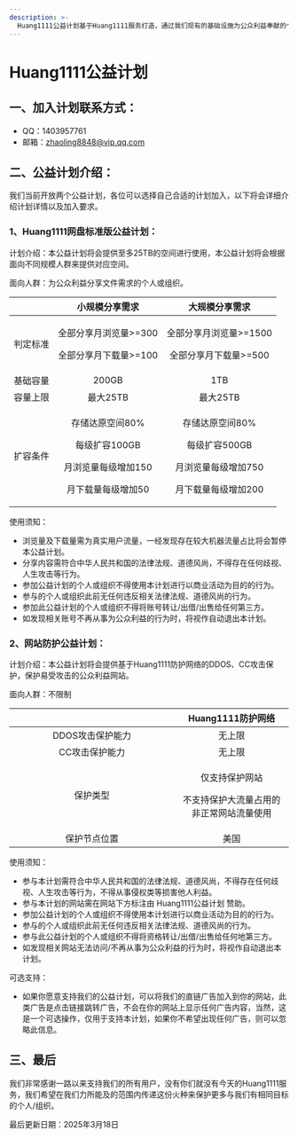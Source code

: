 ```yaml
---
description: >-
  Huang1111公益计划基于Huang1111服务打造，通过我们现有的基础设施为公众利益奉献的个人或组织打造一个平台，我们希望通过此公益计划继续践行互联网精神。
---
```


# Huang1111公益计划

## 一、加入计划联系方式：

* QQ：1403957761
* 邮箱：zhaoling8848@vip.qq.com

## 二、公益计划介绍：

我们当前开放两个公益计划，各位可以选择自己合适的计划加入，以下将会详细介绍计划详情以及加入要求。

### 1、Huang1111网盘标准版公益计划：

计划介绍：本公益计划将会提供至多25TB的空间进行使用，本公益计划将会根据面向不同规模人群来提供对应空间。

面向人群：为公众利益分享文件需求的个人或组织。

|      |                               小规模分享需求                               |                                大规模分享需求                               |
| :--: | :-----------------------------------------------------------------: | :------------------------------------------------------------------: |
| 判定标准 |               <p>全部分享月浏览量>=300</p><p>全部分享月下载量>=100</p>              |               <p>全部分享月浏览量>=1500</p><p>全部分享月下载量>=500</p>              |
| 基础容量 |                                200GB                                |                                  1TB                                 |
| 容量上限 |                                最大25TB                               |                                最大25TB                                |
| 扩容条件 | <p>存储达原空间80%</p><p>每级扩容100GB</p><p>月浏览量每级增加150</p><p>月下载量每级增加50</p> | <p>存储达原空间80%</p><p>每级扩容500GB</p><p>月浏览量每级增加750</p><p>月下载量每级增加200</p> |

使用须知：

* 浏览量及下载量需为真实用户流量，一经发现存在较大机器流量占比将会暂停本公益计划。
* 分享内容需符合中华人民共和国的法律法规、道德风尚，不得存在任何歧视、人生攻击等行为。
* 参加公益计划的个人或组织不得使用本计划进行以商业活动为目的的行为。
* 参与的个人或组织此前无任何违反相关法律法规、道德风尚的行为。
* 参加此公益计划的个人或组织不得将账号转让/出借/出售给任何第三方。
* 如发现相关账号不再从事为公众利益的行为时，将视作自动退出本计划。



### 2、网站防护公益计划：

计划介绍：本公益计划将会提供基于Huang1111防护网络的DDOS、CC攻击保护，保护易受攻击的公众利益网站。

面向人群：不限制

<table><thead><tr><th width="282" align="center"></th><th align="center">Huang1111防护网络</th></tr></thead><tbody><tr><td align="center">DDOS攻击保护能力</td><td align="center">无上限</td></tr><tr><td align="center">CC攻击保护能力</td><td align="center">无上限</td></tr><tr><td align="center">保护类型</td><td align="center"><p>仅支持保护网站</p><p>不支持保护大流量占用的非正常网站流量使用</p></td></tr><tr><td align="center">保护节点位置</td><td align="center">美国</td></tr></tbody></table>

使用须知：

* 参与本计划需符合中华人民共和国的法律法规、道德风尚，不得存在任何歧视、人生攻击等行为，不得从事侵权类等损害他人利益。
* 参与本计划的网站需在网站下方标注由 Huang1111公益计划 赞助。
* 参加公益计划的个人或组织不得使用本计划进行以商业活动为目的的行为。
* 参与的个人或组织此前无任何违反相关法律法规、道德风尚的行为。
* 参与此公益计划的个人或组织不得将资格转让/出借/出售给任何地第三方。
* 如发现相关网站无法访问/不再从事为公众利益的行为时，将视作自动退出本计划。

可选支持：

* 如果你愿意支持我们的公益计划，可以将我们的直链广告加入到你的网站，此类广告是点击链接跳转广告，不会在你的网站上显示任何广告内容，当然，这是一个可选操作，仅用于支持本计划，如果你不希望出现任何广告，则可以忽略此信息。

## 三、最后

我们非常感谢一路以来支持我们的所有用户，没有你们就没有今天的Huang1111服务，我们希望在我们力所能及的范围内传递这份火种来保护更多与我们有相同目标的个人/组织。

最后更新日期：2025年3月18日




